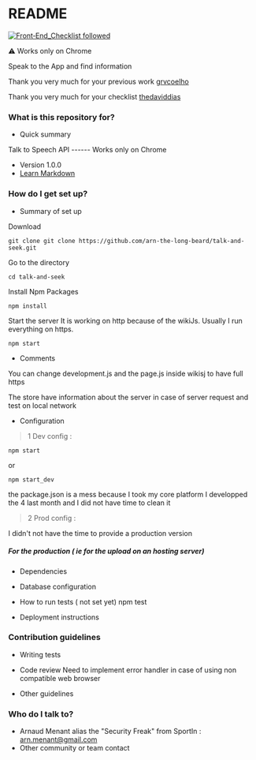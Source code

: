 # README #
[![Front‑End_Checklist followed](https://img.shields.io/badge/Front‑End_Checklist-followed-brightgreen.svg)](https://github.com/thedaviddias/Front-End-Checklist/)

 :warning: Works only on Chrome

Speak to the App and find information

Thank you very much for your previous work [grvcoelho](https://github.com/grvcoelho/react-voice-components)

Thank you very much for your checklist [thedaviddias](https://github.com/thedaviddias/Front-End-Checklist)

### What is this repository for? ###

* Quick summary


Talk to Speech API ------ Works only on Chrome

* Version
1.0.0
* [Learn Markdown](https://bitbucket.org/tutorials/markdowndemo)

### How do I get set up? ###

* Summary of set up

Download

    git clone git clone https://github.com/arn-the-long-beard/talk-and-seek.git

Go to the directory
   
    cd talk-and-seek
    
Install Npm Packages
    
    npm install 
    
Start the server
It is working on http because of the wikiJs. Usually I run everything on https.
    
    npm start
    
* Comments  

You can change development.js and the page.js inside wikisj to have full https

The store have information about the server in case of server request and test on local network

* Configuration

>1 Dev config :

    npm start
or
    
    npm start_dev

the package.json is a mess because I took my core platform I developped the 4 last month and I did not have time to clean it

>2 Prod config :

I didn't not have the time to provide a production version
    
##### For the production ( ie for the upload on an hosting server)
* Dependencies
* Database configuration


* How to run tests
( not set yet)
    npm test

* Deployment instructions

### Contribution guidelines ###

* Writing tests
* Code review
Need to implement error handler in case of using non compatible web browser

* Other guidelines


### Who do I talk to? ###

* Arnaud Menant alias the "Security Freak" from SportIn : arn.menant@gmail.com
* Other community or team contact
